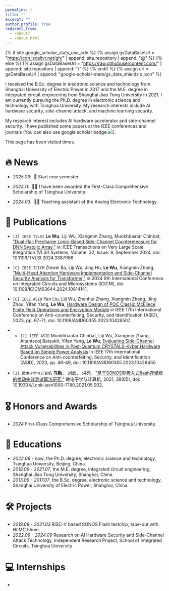 ```yaml
---
permalink: /
title: ""
excerpt: ""
author_profile: true
redirect_from: 
  - /about/
  - /about.html
---
```


{% if site.google_scholar_stats_use_cdn %}
{% assign gsDataBaseUrl = "https://cdn.jsdelivr.net/gh/" | append: site.repository | append: "@" %}
{% else %}
{% assign gsDataBaseUrl = "https://raw.githubusercontent.com/" | append: site.repository | append: "/" %}
{% endif %}
{% assign url = gsDataBaseUrl | append: "google-scholar-stats/gs_data_shieldsio.json" %}

<span class='anchor' id='about-me'></span>

I received the B.Sc. degree in electronic science and technology from Shanghai University of Electric Power in 2017 and the M.E. degree in integrated circuit engineering from Shanghai Jiao
Tong University in 2021. I am currently pursuing the Ph.D. degree in electronic science and technology with Tsinghua University. My research interests include AI hardware security, side-channel attack, and machine learning security.

My research interest includes AI hardware accelerator and side-channel security. I have published some papers at the IEEE conferences and journals (You can also use google scholar badge <a href='https://scholar.google.com/citations?user=CryOyUsAAAAJ'><img src="https://img.shields.io/endpoint?url={{ url | url_encode }}&logo=Google%20Scholar&labelColor=f6f6f6&color=9cf&style=flat&label=citations"></a>).

<script async src="//busuanzi.ibruce.info/busuanzi/2.3/busuanzi.pure.mini.js"></script>
<span id="busuanzi_container_site_pv">This page has been visited <span id="busuanzi_value_site_pv"></span> times.</span>

<span class='anchor' id='-news'></span>

# 🔥 News
- *2025.03*: &nbsp;📢 Start new semester.

- *2024.11*: &nbsp;🎉🎉 I have been awarded the First-Class Comprehensive Scholarship of Tsinghua University.

- *2024.03*: &nbsp;🧑‍🏫 Teaching assistant of the Analog Electronic Technology.

# 📝 Publications 

- `[J] IEEE TVLSI` **Le Wu**, Liji Wu, Xiangmin Zhang, Munkhbaatar Chinbat, ["Dual-Rail Precharge Logic-Based Side-Channel Countermeasure for DNN Systolic Array,"](https://ieeexplore.ieee.org/document/10506805) in: IEEE Transactions on Very Large Scale Integration (VLSI) Systems, Volume: 32, Issue: 9, September 2024, doi: 10.1109/TVLSI.2024.3387986.

- `[C] IEEE ICICM` Zhiwei Ba, Liji Wu, Jing Hu, **Le Wu**, Xiangmin Zhang, ["Multi-Head Attention Hardware Implementation and Side-Channel Security Analysis for Transformer,"](https://ieeexplore.ieee.org/document/10814141) in 2024 9th International Conference on Integrated Circuits and Microsystems (ICICM), doi: 10.1109/ICICM63644.2024.10814141.

- `[C] IEEE ASID` Yan Liu, Liji Wu, Zhenhui Zhang, Xiangmin Zhang, Jing Zhou, Yifan Yang, **Le Wu**, [Hardware Design of PQC Classic McEliece Finite Field Operations and Encryption Module](https://ieeexplore.ieee.org/document/10426507) in IEEE 17th International Conference on Anti-counterfeiting, Security, and Identification (ASID), 2023, pp. 67-71, doi: 10.1109/ASID60355.2023.10426507.

- - `[C] IEEE ASID` Munkhbaatar Chinbat, Liji Wu, Xiangmin Zhang, Altantsooj Batsukh, Yifan Yang, **Le Wu**, [Evaluating Side-Channel Attack Vulnerabilities in Post-Quantum CRYSTALS-Kyber Hardware Based on Simple Power Analysis](https://ieeexplore.ieee.org/document/10426450) in IEEE 17th International Conference on Anti-counterfeiting, Security, and Identification (ASID), 2023, pp. 46-49, doi: 10.1109/ASID60355.2023.10426450.

- `[J] 微电子学与计算机` **乌勒**， 刘武， 洪亮，["基于SONOS型嵌入式flash存储器的扰动失效测试算法研究,"](https://kns.cnki.net/kcms2/article/abstract?v=JtACmXrF273jwcjBDv1I92Xd1thQe9fe1aeOnSir1m9c8G3OWmjCKEbK3IlHyklWeX2cCkuH8l7FYd6a64rVHvzYeP8r--oto5z5m593wFXpbuuRagUV_MKs4kIfhLLRabBkfY5Nu1RmuYj3T0FIDFaCxEE0cF_3G4ebnd-loZLzP864xlXmBBmcx37RlAHi&uniplatform=NZKPT&language=CHS) 微电子学与计算机, 2021, 38(05), doi: 10.19304/j.cnki.issn1000-7180.2021.05.002. 

# 🎖 Honors and Awards
- *2024* First-Class Comprehensive Scholarship of Tsinghua University. 

# 📖 Educations
- *2022.09 - now*, the Ph.D. degree, electronic science and technology, Tsinghua University, Beijing, China.
- *2018.09 - 2021.07*, the M.E. degree, integrated circuit engineering, Shanghai Jiao Tong University, Shanghai, China.
- *2013.09 - 2017.07*, the B.Sc. degree, electronic science and technology, Shanghai University of Electric Power, Shanghai, China.
  
<span class='anchor' id='-projects'></span>
# 🛠️ Projects
- *2019.09 - 2021.03* RISC-V based SONOS Flash testchip, tape-out with HLMC 55nm.
- *2022.09 - 2024.09* Research on AI Hardware Security and Side-Channel Attack Technology, Independent Research Project, School of Integrated Circuits, Tsinghua University

# 💻 Internships
- 
